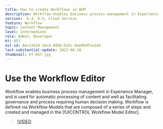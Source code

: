 ```yaml
---
title: How to create Workflows in AEM
description: Workflow enables business process management in Experience Manager, and is used for automatic processing of content and well as facilitating governance and process requiring human decision making.
version:  6.4, 6.5, Cloud Service
feature: Workflow
topic: Content Management
level: Intermediate
role: Admin, Developer
kt: 657
exl-id: 8ec12629-3acd-4958-b25c-0ae0b97ce244
last-substantial-update: 2022-08-10
thumbnail: KT-657.jpg
---
```

# Use the Workflow Editor

Workflow enables business process management in Experience Manager, and is used for automatic processing of content and well as facilitating governance and process requiring human decision making. Workflow is defined via Workflow Models that are composed of a series of steps and created and managed in the [!UICONTROL Workflow Model Editor].

>[!VIDEO](https://video.tv.adobe.com/v/22201?quality=12&learn=on)
